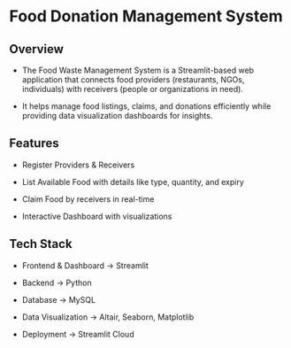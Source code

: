 # Food Donation Management System

##  Overview

- The Food Waste Management System is a Streamlit-based web application that connects food providers (restaurants, NGOs, individuals) with receivers (people or organizations in need). 

- It helps manage food listings, claims, and donations efficiently while providing data visualization dashboards for insights.

##  Features

- Register Providers & Receivers

- List Available Food with details like type, quantity, and expiry

- Claim Food by receivers in real-time

- Interactive Dashboard with visualizations


##  Tech Stack

- Frontend & Dashboard → Streamlit

- Backend → Python

- Database → MySQL

- Data Visualization → Altair, Seaborn, Matplotlib

- Deployment → Streamlit Cloud
